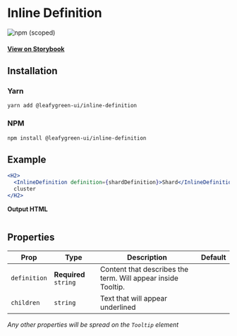 # Inline Definition

![npm (scoped)](https://img.shields.io/npm/v/@leafygreen-ui/inline-definition.svg)

#### [View on Storybook](https://mongodb.github.io/leafygreen-ui/?path=/story/inline-definition--default)

## Installation

### Yarn

```shell
yarn add @leafygreen-ui/inline-definition
```

### NPM

```shell
npm install @leafygreen-ui/inline-definition
```

## Example

```jsx
<H2>
  <InlineDefinition definition={shardDefinition}>Shard</InlineDefinition> your
  cluster
</H2>
```

**Output HTML**

```html

```

## Properties

| Prop         | Type                  | Description                                                  | Default |
| ------------ | --------------------- | ------------------------------------------------------------ | ------- |
| `definition` | **Required** `string` | Content that describes the term. Will appear inside Tooltip. |         |
| `children`   | `string`              | Text that will appear underlined                             |         |

_Any other properties will be spread on the `Tooltip` element_
